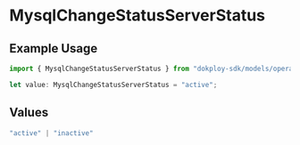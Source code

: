 # MysqlChangeStatusServerStatus

## Example Usage

```typescript
import { MysqlChangeStatusServerStatus } from "dokploy-sdk/models/operations";

let value: MysqlChangeStatusServerStatus = "active";
```

## Values

```typescript
"active" | "inactive"
```